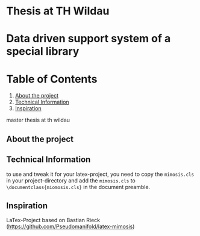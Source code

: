 # Thesis at TH Wildau

# Data driven support system of a special library

# Table of Contents
1. [About the project](#about-the-project)
1. [Technical Information](#technical-information)
1. [Inspiration](#inspiration)

master thesis at th wildau

## About the project

## Technical Information
to use and tweak it for your latex-project, 
you need to copy the `mimosis.cls` in your project-directory and 
add the `mimosis.cls` to `\documentclass{miomosis.cls}` in the document preamble.

## Inspiration
LaTex-Project based on Bastian Rieck (https://github.com/Pseudomanifold/latex-mimosis)
